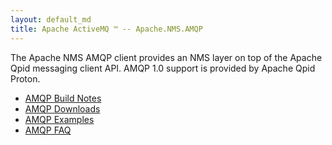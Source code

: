 ```yaml
---
layout: default_md
title: Apache ActiveMQ ™ -- Apache.NMS.AMQP 
---
```


The Apache NMS AMQP client provides an NMS layer on top of the Apache Qpid messaging client API. AMQP 1.0 support is provided by Apache Qpid Proton.

*   [AMQP Build Notes](../amqp/amqp-build-notes)
*   [AMQP Downloads](../amqp/amqp-downloads)
*   [AMQP Examples](../amqp/amqp-examples)
*   [AMQP FAQ](../amqp/faq)


